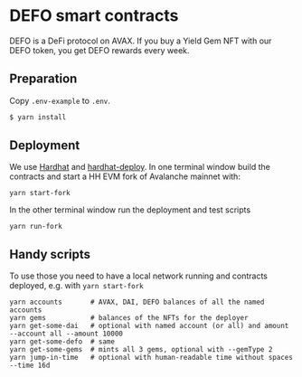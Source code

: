 # DEFO smart contracts
DEFO is a DeFi protocol on AVAX. If you buy a Yield Gem NFT with our DEFO token, you get DEFO rewards every week.

## Preparation
Copy `.env-example` to `.env`.
```sh
$ yarn install
```

[//]: # ()
[//]: # (## Testing)

[//]: # ()
[//]: # (To run unit & integration tests:)

[//]: # ()
[//]: # (```sh)

[//]: # ($ yarn test)

[//]: # (```)

[//]: # ()
[//]: # (To run coverage:)

[//]: # ()
[//]: # (```sh)

[//]: # ($ yarn coverage)

[//]: # (```)

## Deployment
We use [Hardhat](https://hardhat.dev) and [hardhat-deploy](https://github.com/wighawag/hardhat-deploy).
In one terminal window build the contracts and start a HH EVM fork of Avalanche mainnet with:
```shell
yarn start-fork
```

In the other terminal window run the deployment and test scripts
```shell
yarn run-fork
```

## Handy scripts
To use those you need to have a local network running and contracts deployed, e.g. with `yarn start-fork`
```shell
yarn accounts       # AVAX, DAI, DEFO balances of all the named accounts
yarn gems           # balances of the NFTs for the deployer
yarn get-some-dai   # optional with named account (or all) and amount --account all --amount 10000
yarn get-some-defo  # same
yarn get-some-gems  # mints all 3 gems, optional with --gemType 2
yarn jump-in-time   # optional with human-readable time without spaces --time 16d
```
